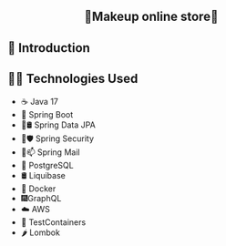 <h2 align="center">💅Makeup online store💅</h2>

## 👋 Introduction

## 👩‍💻 Technologies Used
* ☕ Java 17
* 🌱 Spring Boot
* 🌱🛢️ Spring Data JPA
* 🌱🛡️ Spring Security
* 🌱📫 Spring Mail
* 🐘 PostgreSQL
* 🛢️ Liquibase
* 🐋 Docker
* 🎆GraphQL
* ☁️ AWS
* 🧰 TestContainers
* 🌶️ Lombok
